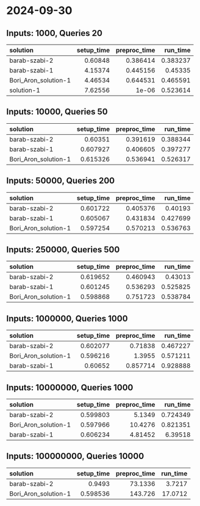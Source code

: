# 2024-09-30

## Inputs: 1000, Queries 20

| solution             |   setup_time |   preproc_time |   run_time |
|:---------------------|-------------:|---------------:|-----------:|
| barab-szabi-2        |      0.60848 |       0.386414 |   0.383237 |
| barab-szabi-1        |      4.15374 |       0.445156 |   0.45335  |
| Bori_Aron_solution-1 |      4.46534 |       0.644531 |   0.465591 |
| solution-1           |      7.62556 |       1e-06    |   0.523614 |

## Inputs: 10000, Queries 50

| solution             |   setup_time |   preproc_time |   run_time |
|:---------------------|-------------:|---------------:|-----------:|
| barab-szabi-2        |     0.60351  |       0.391619 |   0.388344 |
| barab-szabi-1        |     0.607927 |       0.406605 |   0.397277 |
| Bori_Aron_solution-1 |     0.615326 |       0.536941 |   0.526317 |

## Inputs: 50000, Queries 200

| solution             |   setup_time |   preproc_time |   run_time |
|:---------------------|-------------:|---------------:|-----------:|
| barab-szabi-2        |     0.601722 |       0.405376 |   0.40193  |
| barab-szabi-1        |     0.605067 |       0.431834 |   0.427699 |
| Bori_Aron_solution-1 |     0.597254 |       0.570213 |   0.536763 |

## Inputs: 250000, Queries 500

| solution             |   setup_time |   preproc_time |   run_time |
|:---------------------|-------------:|---------------:|-----------:|
| barab-szabi-2        |     0.619652 |       0.460943 |   0.43013  |
| barab-szabi-1        |     0.601245 |       0.536293 |   0.525825 |
| Bori_Aron_solution-1 |     0.598868 |       0.751723 |   0.538784 |

## Inputs: 1000000, Queries 1000

| solution             |   setup_time |   preproc_time |   run_time |
|:---------------------|-------------:|---------------:|-----------:|
| barab-szabi-2        |     0.602077 |       0.71838  |   0.467227 |
| Bori_Aron_solution-1 |     0.596216 |       1.3955   |   0.571211 |
| barab-szabi-1        |     0.60652  |       0.857714 |   0.928888 |

## Inputs: 10000000, Queries 1000

| solution             |   setup_time |   preproc_time |   run_time |
|:---------------------|-------------:|---------------:|-----------:|
| barab-szabi-2        |     0.599803 |        5.1349  |   0.724349 |
| Bori_Aron_solution-1 |     0.597966 |       10.4276  |   0.821351 |
| barab-szabi-1        |     0.606234 |        4.81452 |   6.39518  |

## Inputs: 100000000, Queries 10000

| solution             |   setup_time |   preproc_time |   run_time |
|:---------------------|-------------:|---------------:|-----------:|
| barab-szabi-2        |     0.9493   |        73.1336 |     3.7217 |
| Bori_Aron_solution-1 |     0.598536 |       143.726  |    17.0712 |